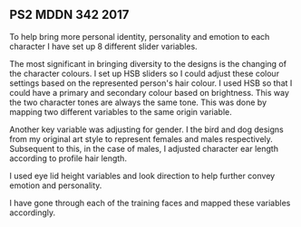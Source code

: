 ## PS2 MDDN 342 2017

To help bring more personal identity, personality and emotion to each character I have set up 8 different slider variables.

The most significant in bringing diversity to the designs is the changing of the character colours. I set up HSB sliders so I could adjust these colour settings based on the represented person's hair colour. I used HSB so that I could have a primary and secondary colour based on brightness. This way the two character tones are always the same tone. This was done by mapping two different variables to the same origin variable.

Another key variable was adjusting for gender. I the bird and dog designs from my original art style to represent females and males respectively. Subsequent to this, in the case of males, I adjusted character ear length according to profile hair length.

I used eye lid height variables and look direction to help further convey emotion and personality.

I have gone through each of the training faces and mapped these variables accordingly.